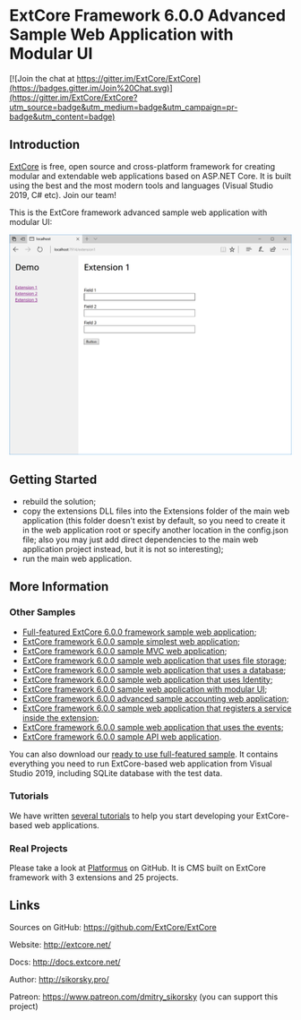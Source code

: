 # ExtCore Framework 6.0.0 Advanced Sample Web Application with Modular UI

[![Join the chat at https://gitter.im/ExtCore/ExtCore](https://badges.gitter.im/Join%20Chat.svg)](https://gitter.im/ExtCore/ExtCore?utm_source=badge&utm_medium=badge&utm_campaign=pr-badge&utm_content=badge)

## Introduction

[ExtCore](https://github.com/ExtCore/ExtCore) is free, open source and cross-platform framework for creating
modular and extendable web applications based on ASP.NET Core. It is built using the best and the most modern
tools and languages (Visual Studio 2019, C# etc). Join our team!

This is the ExtCore framework advanced sample web application with modular UI:

![Advanced web application with modular UI](extcore_sample_modular_ui_adv.png)

## Getting Started

* rebuild the solution;
* copy the extensions DLL files into the Extensions folder of the main web application (this folder doesn’t exist by default,
so you need to create it in the web application root or specify another location in the config.json file; also you may just
add direct dependencies to the main web application project instead, but it is not so interesting);
* run the main web application.

## More Information

### Other Samples

* [Full-featured ExtCore 6.0.0 framework sample web application](https://github.com/ExtCore/ExtCore-Sample);
* [ExtCore framework 6.0.0 sample simplest web application](https://github.com/ExtCore/ExtCore-Sample-Simplest);
* [ExtCore framework 6.0.0 sample MVC web application](https://github.com/ExtCore/ExtCore-Sample-Mvc);
* [ExtCore framework 6.0.0 sample web application that uses file storage](https://github.com/ExtCore/ExtCore-Sample-FileStorage);
* [ExtCore framework 6.0.0 sample web application that uses a database](https://github.com/ExtCore/ExtCore-Sample-Data);
* [ExtCore framework 6.0.0 sample web application that uses Identity](https://github.com/ExtCore/ExtCore-Sample-Identity);
* [ExtCore framework 6.0.0 sample web application with modular UI](https://github.com/ExtCore/ExtCore-Sample-Modular-Ui);
* [ExtCore framework 6.0.0 advanced sample accounting web application](https://github.com/ExtCore/ExtCore-Sample-Accounting);
* [ExtCore framework 6.0.0 sample web application that registers a service inside the extension](https://github.com/ExtCore/ExtCore-Sample-Service);
* [ExtCore framework 6.0.0 sample web application that uses the events](https://github.com/ExtCore/ExtCore-Sample-Events);
* [ExtCore framework 6.0.0 sample API web application](https://github.com/ExtCore/ExtCore-Sample-Api).

You can also download our [ready to use full-featured sample](http://extcore.net/files/ExtCore-Sample-6.0.0.zip).
It contains everything you need to run ExtCore-based web application from Visual Studio 2019, including SQLite
database with the test data.

### Tutorials

We have written [several tutorials](http://docs.extcore.net/en/latest/getting_started/index.html)
to help you start developing your ExtCore-based web applications.

### Real Projects

Please take a look at [Platformus](https://github.com/Platformus/Platformus) on GitHub. It is CMS
built on ExtCore framework with 3 extensions and 25 projects.

## Links

Sources on GitHub: https://github.com/ExtCore/ExtCore

Website: http://extcore.net/

Docs: http://docs.extcore.net/

Author: http://sikorsky.pro/

Patreon: https://www.patreon.com/dmitry_sikorsky (you can support this project)
